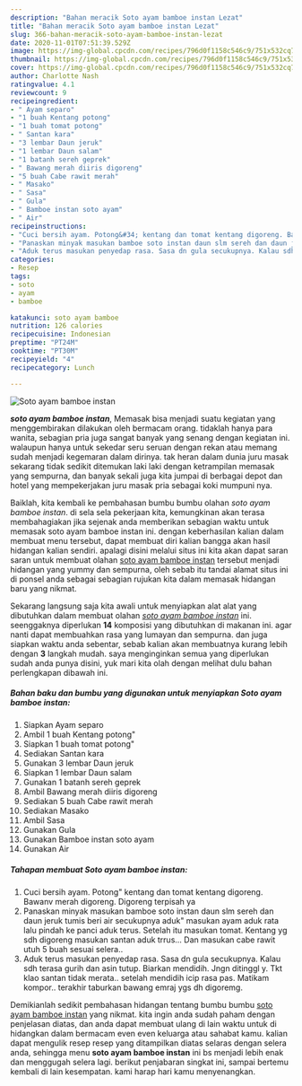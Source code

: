 ```yaml
---
description: "Bahan meracik Soto ayam bamboe instan Lezat"
title: "Bahan meracik Soto ayam bamboe instan Lezat"
slug: 366-bahan-meracik-soto-ayam-bamboe-instan-lezat
date: 2020-11-01T07:51:39.529Z
image: https://img-global.cpcdn.com/recipes/796d0f1158c546c9/751x532cq70/soto-ayam-bamboe-instan-foto-resep-utama.jpg
thumbnail: https://img-global.cpcdn.com/recipes/796d0f1158c546c9/751x532cq70/soto-ayam-bamboe-instan-foto-resep-utama.jpg
cover: https://img-global.cpcdn.com/recipes/796d0f1158c546c9/751x532cq70/soto-ayam-bamboe-instan-foto-resep-utama.jpg
author: Charlotte Nash
ratingvalue: 4.1
reviewcount: 9
recipeingredient:
- " Ayam separo"
- "1 buah Kentang potong"
- "1 buah tomat potong"
- " Santan kara"
- "3 lembar Daun jeruk"
- "1 lembar Daun salam"
- "1 batanh sereh geprek"
- " Bawang merah diiris digoreng"
- "5 buah Cabe rawit merah"
- " Masako"
- " Sasa"
- " Gula"
- " Bamboe instan soto ayam"
- " Air"
recipeinstructions:
- "Cuci bersih ayam. Potong&#34; kentang dan tomat kentang digoreng. Bawanv merah digoreng. Digoreng terpisah ya"
- "Panaskan minyak masukan bamboe soto instan daun slm sereh dan daun jeruk tumis beri air secukupnya aduk&#34; masukan ayam aduk rata lalu pindah ke panci aduk terus. Setelah itu masukan tomat. Kentang yg sdh digoreng masukan santan aduk trrus... Dan masukan cabe rawit utuh 5 buah sesuai selera.."
- "Aduk terus masukan penyedap rasa. Sasa dn gula secukupnya. Kalau sdh terasa gurih dan asin tutup. Biarkan mendidih. Jngn ditinggl y. Tkt klao santan tidak merata.. setelah mendidih icip rasa pas. Matikam kompor.. terakhir taburkan bawang emraj ygs dh digoremg."
categories:
- Resep
tags:
- soto
- ayam
- bamboe

katakunci: soto ayam bamboe 
nutrition: 126 calories
recipecuisine: Indonesian
preptime: "PT24M"
cooktime: "PT30M"
recipeyield: "4"
recipecategory: Lunch

---
```



![Soto ayam bamboe instan](https://img-global.cpcdn.com/recipes/796d0f1158c546c9/751x532cq70/soto-ayam-bamboe-instan-foto-resep-utama.jpg)

<b><i>soto ayam bamboe instan</i></b>, Memasak bisa menjadi suatu kegiatan yang menggembirakan dilakukan oleh bermacam orang. tidaklah hanya para wanita, sebagian pria juga sangat banyak yang senang dengan kegiatan ini. walaupun hanya untuk sekedar seru seruan dengan rekan atau memang sudah menjadi kegemaran dalam dirinya. tak heran dalam dunia juru masak sekarang tidak sedikit ditemukan laki laki dengan ketrampilan memasak yang sempurna, dan banyak sekali juga kita jumpai di berbagai depot dan hotel yang mempekerjakan juru masak pria sebagai koki mumpuni nya.



Baiklah, kita kembali ke pembahasan bumbu bumbu olahan <i>soto ayam bamboe instan</i>. di sela sela pekerjaan kita, kemungkinan akan terasa membahagiakan jika sejenak anda memberikan sebagian waktu untuk memasak soto ayam bamboe instan ini. dengan keberhasilan kalian dalam membuat menu tersebut, dapat membuat diri kalian bangga akan hasil hidangan kalian sendiri. apalagi disini melalui situs ini kita akan dapat saran saran untuk membuat olahan <u>soto ayam bamboe instan</u> tersebut menjadi hidangan yang yummy dan sempurna, oleh sebab itu tandai alamat situs ini di ponsel anda sebagai sebagian rujukan kita dalam memasak hidangan baru yang nikmat.


Sekarang langsung saja kita awali untuk menyiapkan alat alat yang dibutuhkan dalam membuat olahan <u><i>soto ayam bamboe instan</i></u> ini. seenggaknya diperlukan <b>14</b> komposisi yang dibutuhkan di makanan ini. agar nanti dapat membuahkan rasa yang lumayan dan sempurna. dan juga siapkan waktu anda sebentar, sebab kalian akan membuatnya kurang lebih dengan <b>3</b> langkah mudah. saya menginginkan semua yang diperlukan sudah anda punya disini, yuk mari kita olah dengan melihat dulu bahan perlengkapan dibawah ini.

<!--inarticleads1-->

##### Bahan baku dan bumbu yang digunakan untuk menyiapkan Soto ayam bamboe instan:

1. Siapkan  Ayam separo
1. Ambil 1 buah Kentang potong&#34;
1. Siapkan 1 buah tomat potong&#34;
1. Sediakan  Santan kara
1. Gunakan 3 lembar Daun jeruk
1. Siapkan 1 lembar Daun salam
1. Gunakan 1 batanh sereh geprek
1. Ambil  Bawang merah diiris digoreng
1. Sediakan 5 buah Cabe rawit merah
1. Sediakan  Masako
1. Ambil  Sasa
1. Gunakan  Gula
1. Gunakan  Bamboe instan soto ayam
1. Gunakan  Air




<!--inarticleads2-->

##### Tahapan membuat Soto ayam bamboe instan:

1. Cuci bersih ayam. Potong&#34; kentang dan tomat kentang digoreng. Bawanv merah digoreng. Digoreng terpisah ya
1. Panaskan minyak masukan bamboe soto instan daun slm sereh dan daun jeruk tumis beri air secukupnya aduk&#34; masukan ayam aduk rata lalu pindah ke panci aduk terus. Setelah itu masukan tomat. Kentang yg sdh digoreng masukan santan aduk trrus... Dan masukan cabe rawit utuh 5 buah sesuai selera..
1. Aduk terus masukan penyedap rasa. Sasa dn gula secukupnya. Kalau sdh terasa gurih dan asin tutup. Biarkan mendidih. Jngn ditinggl y. Tkt klao santan tidak merata.. setelah mendidih icip rasa pas. Matikam kompor.. terakhir taburkan bawang emraj ygs dh digoremg.




Demikianlah sedikit pembahasan hidangan tentang bumbu bumbu <u>soto ayam bamboe instan</u> yang nikmat. kita ingin anda sudah paham dengan penjelasan diatas, dan anda dapat membuat ulang di lain waktu untuk di hidangkan dalam bermacam even even keluarga atau sahabat kamu. kalian dapat mengulik resep resep yang ditampilkan diatas selaras dengan selera anda, sehingga menu <b>soto ayam bamboe instan</b> ini bs menjadi lebih enak dan menggugah selera lagi. berikut penjabaran singkat ini, sampai bertemu kembali di lain kesempatan. kami harap hari kamu menyenangkan.
